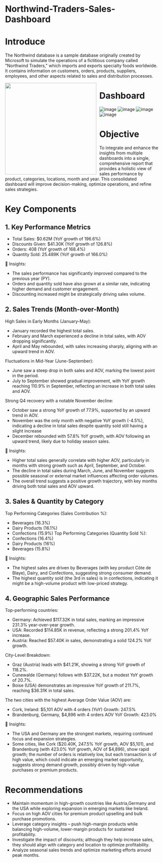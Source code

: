 # Northwind-Traders-Sales-Dashboard

# Introduce
The Northwind database is a sample database originally created by Microsoft to simulate the operations of a fictitious company called "Northwind Traders," which imports and exports specialty foods worldwide. It contains information on customers, orders, products, suppliers, employees, and other aspects related to sales and distribution processes.

<img src="https://github.com/user-attachments/assets/3cfe98a9-cb39-4abd-a4a4-60bfa66981fb"  width="300"  style="float: left; margin-right: 10px;" />

# Dashboard
![image](https://github.com/user-attachments/assets/916d44b5-cb8f-4640-88b9-ff7ca5993fc6)
![image](https://github.com/user-attachments/assets/deec2395-5f94-4377-a7ce-707df7272c42)
![image](https://github.com/user-attachments/assets/e63c2082-c7d7-4f95-af77-fc80039f2212)
![image](https://github.com/user-attachments/assets/1edb1faa-7029-49bd-bdeb-35fe0d2079b3)



# Objective
To integrate and enhance the insights from multiple dashboards into a single, comprehensive report that provides a holistic view of sales performance by product, categories, locations, month and year. This consolidated dashboard will improve decision-making, optimize operations, and refine sales strategies.

# Key Components

## 1. Key Performance Metrics
- Total Sales: $0.62M (YoY growth of 196.6%)
- Discounts Given: $41.30K (YoY growth of 126.8%)
- Orders: 408 (YoY growth of 168.4%)
- Quantity Sold: 25.489K (YoY growth of 166.0%)

🧐 Insights:
- The sales performance has significantly improved compared to the previous year (PY).
- Orders and quantity sold have also grown at a similar rate, indicating higher demand and customer engagement.
- Discounting increased might be strategically driving sales volume.

## 2. Sales Trends (Month-over-Month)
High Sales in Early Months (January-May):
- January recorded the highest total sales.
- February and March experienced a decline in total sales, with AOV dropping significantly.
- April and May rebounded, with sales increasing sharply, aligning with an upward trend in AOV.

Fluctuations in Mid-Year (June-September):
- June saw a steep drop in both sales and AOV, marking the lowest point in the period.
- July to September showed gradual improvement, with YoY growth reaching 110.9% in September, reflecting an increase in both total sales and AOV.

Strong Q4 recovery with a notable November decline:
- October saw a strong YoY growth of 77.9%, supported by an upward trend in AOV.
- November was the only month with negative YoY growth (-4.5%), indicating a decline in total sales despite quantity sold still having a slight increase
- December rebounded with 57.8% YoY growth, with AOV following an upward trend, likely due to holiday season sales.
  
🧐 Insights:
- Higher total sales generally correlate with higher AOV, particularly in months with strong growth such as April, September, and October.
- The decline in total sales during March, June, and November suggests possible seasonal or external market influences affecting order volumes.
- The overall trend suggests a positive growth trajectory, with key months driving both total sales and AOV upward.

## 3. Sales & Quantity by Category
Top Performing Categories (Sales Contribution %):
- Beverages (16.3%)
- Dairy Products (16.1%)
- Confections (15.9%)
Top Performing Categories (Quantity Sold %):
- Confections (16.4%)
- Dairy Products (16%)
- Beverages (15.8%)

🧐 Insights:
- The highest sales are driven by Beverages (with key product Côte de Blaye), Dairy, and Confections, suggesting strong consumer demand.
- The highest quantity sold (the 3rd in sales) is in confections, indicating it might be a high-volume product with low-priced strategy.

## 4. Geographic Sales Performance
Top-performing countries:
- Germany: Achieved $117.32K in total sales, marking an impressive 231.3% year-over-year growth.
- USA: Recorded $114.85K in revenue, reflecting a strong 201.4% YoY increase.
- Austria: Reached $57.40K in sales, demonstrating a solid 124.2% YoY growth.


City-Level Breakdown:
- Graz (Austria) leads with $41.21K, showing a strong YoY growth of 118.2%.
- Cunewalde (Germany) follows with $37.22K, but a modest YoY growth of 20.7%.
- Boise (USA) demonstrates an impressive YoY growth of 211.7%, reaching $36.31K in total sales.

The two cities with the highest Average Order Value (AOV) are:
- Cork, Ireland: $5,101 AOV with 4 orders (YoY) Growth: 247.5%
- Brandenburg, Germany, $4,896 with 4 orders AOV YoY Growth: 423.0%
  
🧐 Insights:
- The USA and Germany are the strongest markets, requiring continued focus and expansion strategies.
- Some cities, like Cork ($20.40K, 247.5% YoY growth, AOV $5,101), and Brandenburg (with 423.0% YoY growth, AOV of $4,896), show rapid growth; the number of orders is relatively low, but each transaction is of high value, which could indicate an emerging market opportunity, suggests strong demand growth, possibly driven by high-value purchases or premium products.
  
# Recommendations
- Maintain momentum in high-growth countries like Austria,Germany and the USA while exploring expansion in emerging markets like Ireland.
- Focus on high AOV cities for premium product upselling and bulk purchase promotions.
- Leverage category insights – push high-margin products while balancing high-volume, lower-margin products for sustained profitability.
- Investigate the impact of discounts; although they help increase sales, they should align with category and location to optimize profitability.
- Analyze seasonal sales trends and optimize marketing efforts around peak months.
